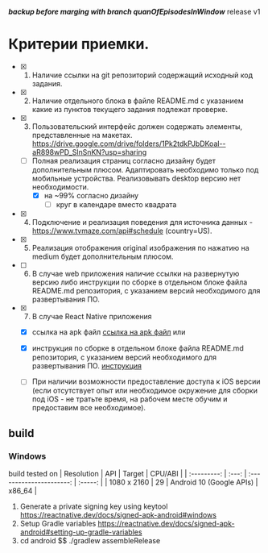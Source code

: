 ***backup before marging with branch quanOfEpisodesInWindow***
release v1

# Критерии приемки.

- [x] 1. Наличие ссылки на git репозиторий содержащий исходный код задания.
- [x] 2. Наличие отдельного блока в файле README.md с указанием какие из пунктов текущего задания подлежат проверке. 
- [x] 3. Пользовательский интерфейс должен содержать элементы, представленные на макетах. 
https://drive.google.com/drive/folders/1Pk2tdkPJbDKoal--aR898wPD_SlnSnKN?usp=sharing  
    - [ ] Полная реализация страниц согласно дизайну будет дополнительным плюсом. Адаптировать необходимо только под мобильные устройства. Реализовывать desktop версию нет необходимости. 
      - [x] на ~99% согласно дизайну 
        - [ ] круг в календаре вместо квадрата
- [x] 4. Подключение и реализация поведения для источника данных - https://www.tvmaze.com/api#schedule  (country=US).  
- [x] 5. Реализация отображения original изображения по нажатию на medium будет дополнительным плюсом.
- [ ]  6. В случае web приложения наличие ссылки на развернутую версию либо инструкции по сборке в отдельном блоке файла README.md репозитория, с указанием версий необходимого для развертывания ПО.
- [x] 7. В случае React Native приложения 
  - [x] ссылка на apk файл [ссылка на apk файл](https://github.com/menzheha-maksym/react-native-super-film/releases/tag/release) или 
  - [x] инструкция по сборке в отдельном блоке файла README.md репозитория, с указанием версий необходимого для развертывания ПО. [инструкция](#build)
  - [ ] При наличии возможности предоставление доступа к iOS версии (если отсутствует опыт или необходимое окружение для сборки под iOS - не тратьте время, на рабочем месте обучим и предоставим все необходимое).


## build

### Windows

build tested on 
| Resolution  |  API  |          Target          | CPU/ABI |
| :---------: | :---: | :----------------------: | :-----: |
| 1080 x 2160 |  29   | Android 10 (Google APIs) | x86_64  |

1. Generate a private signing key using keytool
https://reactnative.dev/docs/signed-apk-android#windows
2. Setup Gradle variables
https://reactnative.dev/docs/signed-apk-android#setting-up-gradle-variables
3. cd android $$ ./gradlew assembleRelease